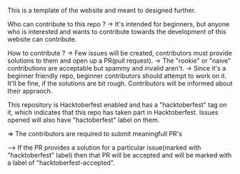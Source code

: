 This is a template of the website and meant to designed further.

Who can contribute to this repo ? 
    -> It's intended for beginners, but anyone who is interested and wants to contribute towards the development of this website can contribute.

How to contribute ?
    -> Few issues will be created, contributors must provide solutions to them and open up a PR(pull request).
    -> The "rookie" or "naive" contributions are acceptable but spammy and invalid aren't.
    -> Since it's a beginner friendly repo, beginner contributors should attempt to work on it. It'll be fine, if the solutions     are bit rough. Contributors will be informed about their appraoch.

This repository is Hacktoberfest enabled and has a "hacktoberfest" tag on it, which indicates that this repo has taken part in Hacktoberfest.
Issues opened will also have "hactoberfest" label on them.

=> The contributors are required to submit meaningfull PR's

--> If the PR provides a solution for a particular issue(marked with "hacktoberfest" label) then that PR will be accepted and will be marked with a label of "hacktoberfest-accepted".
